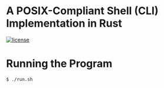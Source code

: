 # A POSIX-Compliant Shell (CLI) Implementation in Rust

[![license](https://img.shields.io/badge/License-MIT-blue.svg?style=flat)](LICENSE)

# Running the Program

```shell
$ ./run.sh
```
